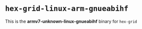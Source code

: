 # `hex-grid-linux-arm-gnueabihf`

This is the **armv7-unknown-linux-gnueabihf** binary for `hex-grid`
